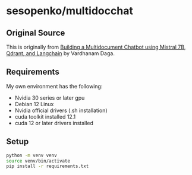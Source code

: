 # sesopenko/multidocchat

## Original Source

This is originally from [Building a Multidocument Chatbot using Mistral 7B, Qdrant, and Langchain](https://blog.stackademic.com/building-a-multidocument-chatbot-using-mistral-7b-qdrant-and-langchain-1d9982186736)
by Vardhanam Daga.

## Requirements

My own environment has the following:

* Nvidia 30 series or later gpu
* Debian 12 Linux
* Nvidia official drivers (.sh installation)
* cuda toolkit installed 12.1
* cuda 12 or later drivers installed

## Setup

```bash
python -m venv venv
source venv/bin/activate
pip install -r requirements.txt
```


